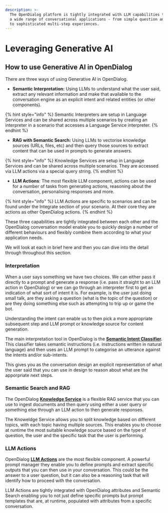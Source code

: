 ```yaml
---
description: >-
  The OpenDialog platform is tightly integrated with LLM capabilities to support
  a wide range of conversational applications - from simple question answer bots
  to sophisticated multi-step experiences.
---
```


# Leveraging Generative AI

## How to use Generative AI in OpenDialog

There are three ways of using Generative AI in OpenDialog.&#x20;

* **Semantic Interpretation:** Using LLMs to understand what the user said, extract any relevant information and make that available to the conversation engine as an explicit intent and related entities (or other components).&#x20;

{% hint style="info" %}
Semantic Interpreters are setup in Language Services and can be shared  across multiple scenarios by creating an interpreter in a scenario that accesses a Language Service interpreter.
{% endhint %}

* **RAG with Semantic Search:** Using LLMs to vectorise knowledge sources (URLs, files, etc) and then query those sources to extract content that can be used in prompts to generate answers.&#x20;

{% hint style="info" %}
Knowledge Services are setup in Language Services and can be shared across multiple scenarios. They are accessed via LLM actions via a special query string.&#x20;
{% endhint %}

* **LLM Actions**: The most flexible LLM component, actions can be used for a number of tasks from generating actions, reasoning about the conversation, personalising responses and more.&#x20;

{% hint style="info" %}
LLM Actions are specific to scenarios and can be found under the Integrate section of your scenario. At their core they are actions as other OpenDialog actions.
{% endhint %}

These three capabilities are tightly integrated between each other and the OpenDialog conversation model enable you to quickly design a number of different behaviours and flexibly combine them according to what your application needs.

We will look at each in brief here and then you can dive into the detail through throughout this section.

### Interpretation

When a user says something we have two choices. We can either pass it directly to a prompt and generate a response (i.e. pass it straight to an LLM action in OpenDialog) or we can go through an interpreter first to get an indication of what sort of intent it is. For example, is the user just doing small talk, are they asking a question (what is the topic of the question) or are they doing something else such as attempting to trip up or game the bot.&#x20;

Understanding the intent can enable us to then pick a more appropriate subsequent step and LLM prompt or knowledge source for content generation.&#x20;

The main interpretation tool in OpenDialog is the [**Semantic Intent Classifier**](language-services/semantic-intent-classifier/)**.** This classifier takes semantic instructions (i.e. instructions written in natural language) and then uses an LLM prompt to categorise an utterance against the intents and/or sub-intents.&#x20;

This gives you as the conversation design an explicit representation of what the user said that you can use in design to reason about what are the apporpriate next steps.&#x20;

### Semantic Search and RAG

The OpenDialog [**Knowledge Service**](language-services/retrieval-augmented-generation.md) is a flexible RAG service that you can use to ingest documents and then query using either a user query or something else through an LLM action to then generate responses.&#x20;

The Knoweldge Service allows you to split knowledge based on different topics, with each topic having multiple sources. This enables you to choose at runtime the most suitable knowledge source based on the type of question, the user and the specific task that the user is performing.&#x20;

### LLM Actions

OpenDialog [**LLM Actions**](llm-actions/) are the most flexible component. A powerful prompt manager they enable you to define prompts and extract specific outputs that you can then use in your conversation. This could be the answer to a user question, but it can also be a reasoning task that will identify how to proceed with the conversation.&#x20;

LLM Actions are tightly integrated with OpenDialog attributes and Semantic Search enabling you to not just define specific prompts but prompt templates that are, at runtime, populated with attributes from a specific conversation.&#x20;
